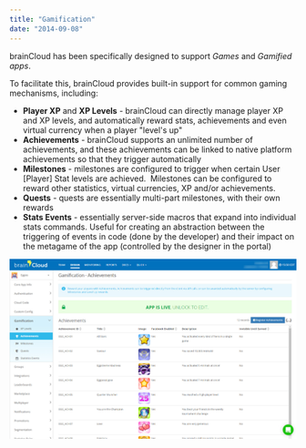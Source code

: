 ```yaml
---
title: "Gamification"
date: "2014-09-08"
---
```


brainCloud has been specifically designed to support _Games_ and _Gamified apps_.

To facilitate this, brainCloud provides built-in support for common gaming mechanisms, including:

- **Player XP** and **XP Levels** - brainCloud can directly manage player XP and XP levels, and automatically reward stats, achievements and even virtual currency when a player "level's up"
- **Achievements** - brainCloud supports an unlimited number of achievements, and these achievements can be linked to native platform achievements so that they trigger automatically
- **Milestones** - milestones are configured to trigger when certain User [Player] Stat levels are achieved.  Milestones can be configured to reward other statistics, virtual currencies, XP and/or achievements.
- **Quests** - quests are essentially multi-part milestones, with their own rewards
- **Stats Events** - essentially server-side macros that expand into individual stats commands. Useful for creating an abstraction between the triggering of events in code (done by the developer) and their impact on the metagame of the app (controlled by the designer in the portal)

[![brainCloud Gamification Features](images/brainCloud_dashboard_achiev.jpg)](images/brainCloud_dashboard_achiev.jpg)
